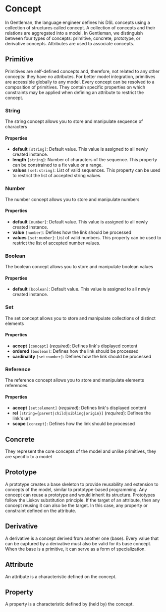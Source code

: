 # Concept

In Gentleman, the language engineer defines his DSL concepts using a collection of structures called concept.
A collection of concepts and their relations are aggregated into a model. In Gentleman, we distinguish between four types of concepts: primitive, concrete, prototype, or derivative concepts. Attributes are used to associate concepts.

## Primitive

Primitives are self-defined concepts and, therefore, not related to any other concepts: they have no attributes. For better model integration, primitives are accessible globally to any model.
Every concept can be resolved to a composition of primitives.
They contain specific properties on which constraints may be applied when
defining an attribute to restrict the concept.

### String

The string concept allows you to store and manipulate sequence of characters

#### Properties

- **default** `[string]`: Default value. This value is assigned to all newly created instance.
- **length** `[string]`: Number of characters of the sequence. This property can be constrained to a fix value or a range.
- **values** `[set:string]`: List of valid sequences. This property can be used to restrict the list of accepted string values.

### Number

The number concept allows you to store and manipulate numbers

#### Properties

- **default** `[number]`: Default value. This value is assigned to all newly created instance.
- **value** `[number]`: Defines how the link should be processed
- **values** `[set:number]`: List of valid numbers. This property can be used to restrict the list of accepted number values.

### Boolean

The boolean concept allows you to store and manipulate boolean values

#### Properties

- **default** `[boolean]`: Default value. This value is assigned to all newly created instance.

### Set

The set concept allows you to store and manipulate collections of distinct elements

#### Properties

- **accept** `[concept]` (*required*): Defines link's displayed content
- **ordered** `[boolean]`: Defines how the link should be processed
- **cardinality** `[set:number]`: Defines how the link should be processed

### Reference

The reference concept allows you to store and manipulate elements references.

#### Properties

- **accept** `[set:element]` (*required*): Defines link's displayed content
- **rel** `[string={parent|child|sibling|origin}]` (*required*): Defines the link's url
- **scope** `[concept]`: Defines how the link should be processed

## Concrete

They represent the core concepts of the model and unlike primitives, they are specific to a model

## Prototype

A prototype creates a base skeleton to provide reusability and extension to concepts of the model,
similar to prototype-based programming. Any concept can reuse a prototype and would inherit its structure.
Prototypes follow the Liskov substitution principle. If the target of an attribute, then any concept
reusing it can also be the target. In this case, any property or constraint defined on the attribute.

## Derivative

A derivative is a concept derived from another one (base). Every value that can be captured by a
derivative must also be valid for its base concept. When the base is a primitive, it can serve as
a form of specialization.

## Attribute

An attribute is a characteristic defined on the concept.

## Property

A property is a characteristic defined by (held by) the concept.
